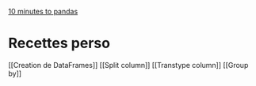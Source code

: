 [10 minutes to pandas](https://pandas.pydata.org/docs/user_guide/10min.html?highlight=group)

# Recettes perso

[[Creation de DataFrames]]
[[Split column]]
[[Transtype column]]
[[Group by]]

